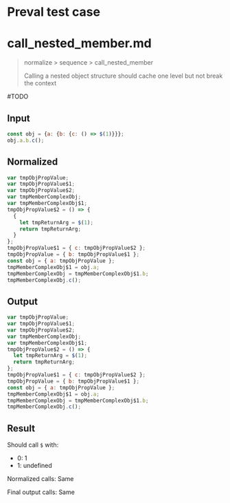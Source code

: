 # Preval test case

# call_nested_member.md

> normalize > sequence > call_nested_member
>
> Calling a nested object structure should cache one level but not break the context

#TODO

## Input

`````js filename=intro
const obj = {a: {b: {c: () => $(1)}}};
obj.a.b.c();
`````

## Normalized

`````js filename=intro
var tmpObjPropValue;
var tmpObjPropValue$1;
var tmpObjPropValue$2;
var tmpMemberComplexObj;
var tmpMemberComplexObj$1;
tmpObjPropValue$2 = () => {
  {
    let tmpReturnArg = $(1);
    return tmpReturnArg;
  }
};
tmpObjPropValue$1 = { c: tmpObjPropValue$2 };
tmpObjPropValue = { b: tmpObjPropValue$1 };
const obj = { a: tmpObjPropValue };
tmpMemberComplexObj$1 = obj.a;
tmpMemberComplexObj = tmpMemberComplexObj$1.b;
tmpMemberComplexObj.c();
`````

## Output

`````js filename=intro
var tmpObjPropValue;
var tmpObjPropValue$1;
var tmpObjPropValue$2;
var tmpMemberComplexObj;
var tmpMemberComplexObj$1;
tmpObjPropValue$2 = () => {
  let tmpReturnArg = $(1);
  return tmpReturnArg;
};
tmpObjPropValue$1 = { c: tmpObjPropValue$2 };
tmpObjPropValue = { b: tmpObjPropValue$1 };
const obj = { a: tmpObjPropValue };
tmpMemberComplexObj$1 = obj.a;
tmpMemberComplexObj = tmpMemberComplexObj$1.b;
tmpMemberComplexObj.c();
`````

## Result

Should call `$` with:
 - 0: 1
 - 1: undefined

Normalized calls: Same

Final output calls: Same
